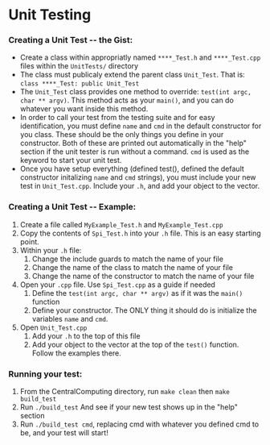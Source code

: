 # Unit Testing

### Creating a Unit Test -- the Gist:
* Create a class within appropriatly named `****_Test.h` and `****_Test.cpp` files within the `UnitTests/` directory
* The class must publicaly extend the parent class `Unit_Test`. That is: `class ****_Test: public Unit_Test`
* The `Unit_Test` class provides one method to override: `test(int argc, char ** argv)`. This method acts as your `main()`, and you can do whatever you want inside this method. 
* In order to call your test from the testing suite and for easy identification, you must define `name` and `cmd` in the default constructor for you class. These should be the only things you define in your constructor. Both of these are printed out automatically in the "help" section if the unit tester is run without a command. `cmd` is used as the keyword to start your unit test.
* Once you have setup everything (defined test(), defined the default constructor initalizing `name` and `cmd` strings), you must include your new test in `Unit_Test.cpp`. Include your `.h`, and add your object to the vector.

### Creating a Unit Test -- Example: 
1.  Create a file called `MyExample_Test.h` and `MyExample_Test.cpp`
2.  Copy the contents of `Spi_Test.h` into your `.h` file. This is an easy starting point.
3.  Within your `.h` file: 
     1.  Change the include guards to match the name of your file
     2.  Change the name of the class to match the name of your file
     3.  Change the name of the constructor to match the name of your file
4.  Open your `.cpp` file. Use `Spi_Test.cpp` as a guide if needed
     1.  Define the `test(int argc, char ** argv)` as if it was the `main()` function
     2.  Define your constructor. The ONLY thing it should do is initialize the variables `name` and `cmd`. 
5.  Open `Unit_Test.cpp`
     1.  Add your `.h` to the top of this file
     2.  Add your object to the vector at the top of the `test()` function. Follow the examples there.
     
### Running your test:
1.  From the CentralComputing directory, run `make clean` then `make build_test`
2.  Run `./build_test` And see if your new test shows up in the "help" section
3.  Run `./build_test cmd`, replacing cmd with whatever you defined cmd to be, and your test will start!

